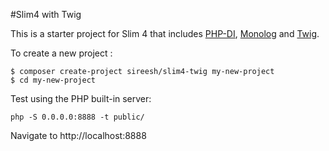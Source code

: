 #Slim4 with Twig

This is a starter project for Slim 4 that includes [PHP-DI][1], [Monolog][2] and [Twig][3].

[1]: http://php-di.org
[2]: https://github.com/Seldaek/monolog
[3]: https://twig.symfony.com/

To create a new project :

    $ composer create-project sireesh/slim4-twig my-new-project
    $ cd my-new-project

Test using the PHP built-in server:

    php -S 0.0.0.0:8888 -t public/
 
 Navigate to http://localhost:8888
